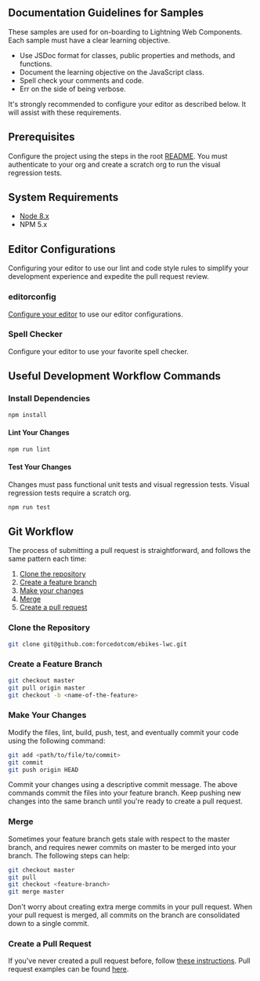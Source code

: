 ## Documentation Guidelines for Samples

These samples are used for on-boarding to Lightning Web Components. Each sample must have a clear learning objective.

* Use JSDoc format for classes, public properties and methods, and functions.
* Document the learning objective on the JavaScript class.
* Spell check your comments and code.
* Err on the side of being verbose.

It's strongly recommended to configure your editor as described below. It will assist with these requirements.

## Prerequisites

Configure the project using the steps in the root [README](README.md). You must authenticate to your org and create a scratch org to run the visual regression tests.

## System Requirements

* [Node 8.x](https://nodejs.org/en/)
* NPM 5.x

## Editor Configurations

Configuring your editor to use our lint and code style rules to simplify your development experience and expedite the pull request review.

### editorconfig

[Configure your editor](http://editorconfig.org/#download) to use our editor configurations.

### Spell Checker

Configure your editor to use your favorite spell checker.

## Useful Development Workflow Commands

### Install Dependencies

```bash
npm install
```

#### Lint Your Changes

```bash
npm run lint
```

#### Test Your Changes

Changes must pass functional unit tests and visual regression tests. Visual regression tests require a scratch org.

```bash
npm run test
```

## Git Workflow

The process of submitting a pull request is straightforward, and
follows the same pattern each time:

1. [Clone the repository](#clone-the-repository)
2. [Create a feature branch](#create-a-feature-branch)
3. [Make your changes](#make-your-changes)
4. [Merge](#merge)
5. [Create a pull request](#create-a-pull-request)

### Clone the Repository

```bash
git clone git@github.com:forcedotcom/ebikes-lwc.git
```

### Create a Feature Branch

```bash
git checkout master
git pull origin master
git checkout -b <name-of-the-feature>
```

### Make Your Changes

Modify the files, lint, build, push, test, and eventually commit your code using the following command:

```bash
git add <path/to/file/to/commit>
git commit
git push origin HEAD
```

Commit your changes using a descriptive commit message. The above commands
commit the files into your feature branch. Keep pushing new changes into the
same branch until you're ready to create a pull request.

### Merge

Sometimes your feature branch gets stale with respect to the master branch,
and requires newer commits on master to be merged into your branch. The
following steps can help:

```bash
git checkout master
git pull
git checkout <feature-branch>
git merge master
```

Don't worry about creating extra merge commits in your pull request. When your
pull request is merged, all commits on the branch are consolidated down to a
single commit.

### Create a Pull Request

If you've never created a pull request before, follow [these
instructions](https://help.github.com/articles/creating-a-pull-request/).
Pull request examples can be found [here](https://github.com/forcedotcom/ebikes-lwc/pulls).
